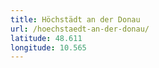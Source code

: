 ```yaml
---
title: Höchstädt an der Donau
url: /hoechstaedt-an-der-donau/
latitude: 48.611
longitude: 10.565
---
```

